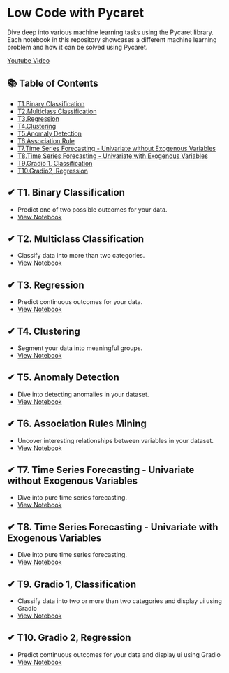 # Low Code with Pycaret
Dive deep into various machine learning tasks using the Pycaret library. Each notebook in this repository showcases a different machine learning problem and how it can be solved using Pycaret. 

[Youtube Video](https://youtu.be/YxhPr77no5o?feature=shared)

## 📚 Table of Contents

- [T1.Binary Classification](#binary-classification)
- [T2.Multiclass Classification](#multiclass-classification)
- [T3.Regression](#regression)
- [T4.Clustering](#clustering)
- [T5.Anomaly Detection](#anomaly-detection)
- [T6.Association Rule](#association-rule)
- [T7.Time Series Forecasting - Univariate without Exogenous Variables](#)
- [T8.Time Series Forecasting - Univariate with Exogenous Variables](#)
- [T9.Gradio 1, Classification](#)
- [T10.Gradio2, Regression](#)


## ✔ T1. Binary Classification
- Predict one of two possible outcomes for your data.
- [View Notebook](https://colab.research.google.com/drive/1gk2PtTUQIfAzAyJCdx01VHtvqrXpJ06R?usp=sharing)

## ✔ T2. Multiclass Classification
- Classify data into more than two categories.
- [View Notebook](https://colab.research.google.com/drive/1iAx8vt0BPOmiO2l6dpRpZsyOBrEO3NGV?usp=sharing)

## ✔ T3. Regression
- Predict continuous outcomes for your data.
- [View Notebook](https://colab.research.google.com/drive/1Stg0I690RqJ_DN2EsBrlqreMGYj2kAab?usp=sharing)

## ✔ T4. Clustering
- Segment your data into meaningful groups.
- [View Notebook](https://colab.research.google.com/drive/1qleCJwBMtEAB0ooUE-yfCypkiXpgRZXo?usp=sharing)

## ✔ T5. Anomaly Detection
- Dive into detecting anomalies in your dataset.
- [View Notebook](https://colab.research.google.com/drive/12kyMv4xPcJm0m150voCUvj12QuOvKhBR?usp=sharing)

## ✔ T6. Association Rules Mining
- Uncover interesting relationships between variables in your dataset.
- [View Notebook](https://colab.research.google.com/drive/12QKXBWSRBlrAKeybF8z5N5WJXML0RKup?usp=sharing)

## ✔ T7. Time Series Forecasting - Univariate without Exogenous Variables
- Dive into pure time series forecasting.
- [View Notebook](https://colab.research.google.com/drive/1TUgm4WKJV8E2LPKWHj23hXPHsa1ReEk3?usp=sharing)

## ✔ T8. Time Series Forecasting - Univariate with Exogenous Variables
- Dive into pure time series forecasting.
- [View Notebook](https://colab.research.google.com/drive/1JjU6WiQ91sngTHy_OldGVJR3r8JYJC2x?usp=sharing)

## ✔ T9. Gradio 1, Classification
- Classify data into two or more than two categories and display ui using Gradio
- [View Notebook](https://colab.research.google.com/drive/1iUB9GkALgfLVXkFxVjzxR8CUo6d-Bim9?usp=sharing)

## ✔ T10. Gradio 2, Regression
- Predict continuous outcomes for your data and display ui using Gradio
- [View Notebook](https://colab.research.google.com/drive/1HkzH5F0T3mJWWISaUdAR3BNS7tZigXMm?usp=sharing)
